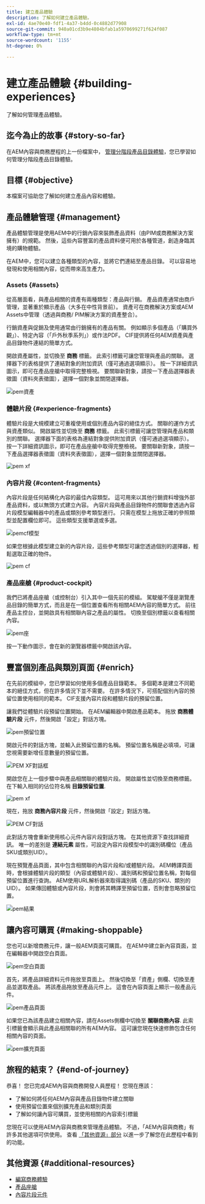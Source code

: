 ```yaml
---
title: 建立產品體驗
description: 了解如何建立產品體驗。
exl-id: 4ae70e40-fdf1-4a37-b4dd-0c4882d77908
source-git-commit: 940a01cd3b9e4804bfab1a5970699271f624f087
workflow-type: tm+mt
source-wordcount: '1155'
ht-degree: 0%

---
```


# 建立產品體驗 {#building-experiences}

了解如何管理產品體驗。

## 迄今為止的故事 {#story-so-far}

在AEM內容與商務歷程的上一份檔案中， [管理分階段產品目錄體驗](staged-catalog.md)，您已學習如何管理分階段產品目錄體驗。

## 目標 {#objective}

本檔案可協助您了解如何建立產品內容和體驗。

## 產品體驗管理 {#management}

產品體驗管理是使用AEM中的行銷內容來裝飾產品資料（由PIM或商務解決方案擁有）的規範。 然後，這些內容豐富的產品資料便可用於各種管道，創造身臨其境的購物體驗。

在AEM中，您可以建立各種類型的內容，並將它們連結至產品目錄。 可以容易地發現和使用相關內容，從而帶來高生產力。

### Assets {#assets}

從高層面看，與產品相關的資產有兩種類型：產品與行銷。 產品資產通常由商戶管理，並著重於顯示產品（大多在中性背景前）。 資產可在商務解決方案或AEM Assets中管理（透過與商務/ PIM解決方案的資產整合）。

行銷資產與促銷及使用通常由行銷擁有的產品有關。 例如顯示多個產品（「購買外觀」）、特定內容（「戶外秋季系列」）或作法PDF。 CIF提供將任何AEM資產與產品目錄物件連結的簡單方式。

開啟資產屬性，並切換至 **商務** 標籤。 此索引標籤可讓您管理與產品的關聯。 選擇器下的表格提供了連結對象的附加資訊（僅可通過選項顯示）。 按一下詳細資訊圖示，即可在產品座艙中取得完整檢視。 要關聯新對象，請按一下產品選擇器表徵圖（資料夾表徵圖），選擇一個對象並關閉選擇器。

![pem資產](assets/pem-assets.png)

### 體驗片段 {#experience-fragments}

體驗片段是大規模建立可重複使用或個別產品內容的絕佳方式。 關聯的運作方式與資產類似。 開啟屬性並切換至 **商務** 標籤。 此索引標籤可讓您管理與產品和類別的關聯。 選擇器下面的表格為連結對象提供附加資訊（僅可通過選項顯示）。 按一下詳細資訊圖示，即可在產品座艙中取得完整檢視。 要關聯新對象，請按一下產品選擇器表徵圖（資料夾表徵圖），選擇一個對象並關閉選擇器。

![pem xf](assets/pem-xf.png)

### 內容片段 {#content-fragments}

內容片段是任何結構化內容的最佳內容類型。 這可用來以其他行銷資料增強外部產品資料，或以無頭方式建立內容。 內容片段與產品目錄物件的關聯會透過內容片段模型編輯器中的產品或類別參考類型進行。 只需在模型上拖放正確的參照類型並配置欄位即可。 這些類型支援單選或多選。

![pemcf模型](assets/pem-cf-model.png)

如果您根據此模型建立新的內容片段，這些參考類型可讓您透過個別的選擇器，輕鬆選取正確的物件。

![pem cf](assets/pem-cf.png)

### 產品座艙 {#product-cockpit}

我們已將產品座艙（或控制台）引入其中一個先前的模組。 駕駛艙不僅是瀏覽產品目錄的簡單方式，而且是在一個位置查看所有相關AEM內容的簡單方式。 前往產品主控台，並開啟具有相關聯內容之產品的屬性。 切換至個別標籤以查看相關內容。

![pem座](assets/pem-cockpit.png)

按一下動作圖示，會在新的瀏覽器標籤中開啟該內容。

## 豐富個別產品與類別頁面 {#enrich}

在先前的模組中，您已學習如何使用多個產品目錄範本。 多個範本是建立不同範本的絕佳方式，但在許多情況下並不需要。 在許多情況下，可搭配個別內容的預留位置使用相同的範本。 CIF支援內容片段和體驗片段的預留位置。

讓我們從體驗片段預留位置開始。 在AEM編輯器中開啟產品範本。 拖放 **商務體驗片段** 元件，然後開啟「設定」對話方塊。

![pem預留位置](assets/pem-placeholder.png)

開啟元件的對話方塊，並輸入此預留位置的名稱。 預留位置名稱是必填項，可讓您視需要新增任意數量的預留位置。

![PEM XF對話框](assets/pem-dialog-xf.png)

開啟您在上一個步驟中與產品相關聯的體驗片段。 開啟屬性並切換至商務標籤。 在下輸入相同的佔位符名稱 **目錄預留位置**.

![pem xf](assets/pem-xf.png)

現在，拖放 **商務內容片段** 元件，然後開啟「設定」對話方塊。

![PEM CF對話](assets/pem-dialog-cf.png)

此對話方塊會重新使用核心元件內容片段對話方塊。 在其他資源下查找詳細資訊。 唯一的差別是 **連結元素** 屬性，可設定內容片段模型中的識別碼欄位（產品SKU或類別UID）。

現在預覽產品頁面，其中包含相關聯的內容片段和/或體驗片段。 AEM轉譯頁面時，會根據體驗片段的類型（內容或體驗片段）、識別碼和預留位置名稱，對每個預留位置進行查詢。 AEM使用URL解析器來取得識別碼（產品的SKU、類別的UID）。 如果傳回體驗或內容片段，則會將其轉譯至預留位置，否則會忽略預留位置。

![pem結果](assets/pem-result.png)

## 讓內容可購買 {#making-shoppable}

您也可以新增商務元件，讓一般AEM頁面可購買。 在AEM中建立新內容頁面，並在編輯器中開啟空白頁面。

![pem空白頁面](assets/pem-page-empty.png)

首先，將產品詳細資料元件拖放至頁面上。 然後切換至「資產」側欄、切換至產品並選取產品。 將該產品拖放至產品元件上。 這會在內容頁面上顯示一般產品元件。

![pem產品頁面](assets/pem-page-product.png)

如果您已為該產品建立相關內容，請在Assets側欄中切換至 **關聯商務內容**. 此索引標籤會顯示與此產品相關聯的所有AEM內容。 這可讓您現在快速修飾包含任何相關內容的頁面。

![pem擴充頁面](assets/pem-page-enriched.png)

## 旅程的結束？ {#end-of-journey}

恭喜！ 您已完成AEM內容與商務開發人員歷程！ 您現在應該：

* 了解如何將任何AEM內容與產品目錄物件建立關聯
* 使用預留位置來個別擴充產品和類別頁面
* 了解如何讓內容可購買，並使用相關的內容索引標籤

您現在可以使用AEM內容與商務來管理產品體驗。 不過，「AEM內容與商務」有許多其他選項可供使用。 查看 [「其他資源」部分](#additional-resources) 以進一步了解您在此歷程中看到的功能。

## 其他資源 {#additional-resources}

* [編寫商務體驗](/help/commerce-cloud/authoring/authoring-commerce-experiences.md)
* [產品座艙](/help/commerce-cloud/authoring/product-cockpit.md)
* [內容片段元件](https://experienceleague.adobe.com/docs/experience-manager-core-components/using/components/content-fragment-component.html?lang=en)
